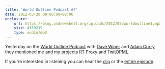 ```yaml
---
title: 'World Outline Podcast #7'
date: 2012-03-20 00:00:00+00:00
enclosure:
    url: https://blog.andrewshell.org/uploads/2012/03/worldoutline1.mp3
    size: 4350219
    type: audio/mp3
---
```


Yesterday on the [World Outline Podcast](http://podcast.worldoutline.org/) with [Dave Winer](http://scripting.com/) and [Adam Curry](http://curry.com/) they mentioned me and my projects [RT Proxy](/rt-proxy/) and [TwitOPML](/shipping-is-scary/).

If you're interested in listening you can hear the [clip](/uploads/2012/03/worldoutline1.mp3) or the [entire episode](http://adam.curry.com/2012/03/19/wop720120319final.mp3).
